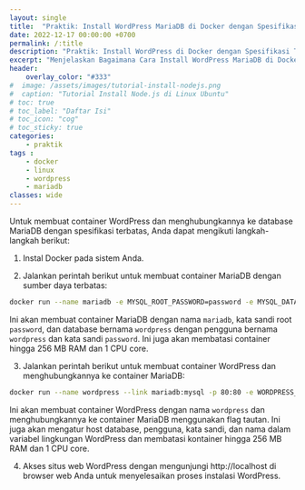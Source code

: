 ```yaml
---
layout: single
title:  "Praktik: Install WordPress MariaDB di Docker dengan Spesifikasi Terbatas."
date: 2022-12-17 00:00:00 +0700
permalink: /:title
description: "Praktik: Install WordPress di Docker dengan Spesifikasi Terbatas."
excerpt: "Menjelaskan Bagaimana Cara Install WordPress MariaDB di Docker dengan Spesifikasi Terbatas."
header:
    overlay_color: "#333"
#  image: /assets/images/tutorial-install-nodejs.png
#  caption: "Tutorial Install Node.js di Linux Ubuntu"
# toc: true
# toc_label: "Daftar Isi"
# toc_icon: "cog"
# toc_sticky: true
categories: 
    - praktik
tags : 
    - docker
    - linux
    - wordpress
    - mariadb
classes: wide
---
```

Untuk membuat container WordPress dan menghubungkannya ke database MariaDB dengan spesifikasi terbatas, Anda dapat mengikuti langkah-langkah berikut:

1. Instal Docker pada sistem Anda.

2. Jalankan perintah berikut untuk membuat container MariaDB dengan sumber daya terbatas:
```bash
docker run --name mariadb -e MYSQL_ROOT_PASSWORD=password -e MYSQL_DATABASE=wordpress -e MYSQL_USER=wordpress -e MYSQL_PASSWORD=password -p 3306:3306 --memory="256m" --memory-swap="512m" --cpu-shares=512 --cpus=1 -d mariadb:latest
```
Ini akan membuat container MariaDB dengan nama `mariadb`, kata sandi root `password`, dan database bernama `wordpress` dengan pengguna bernama `wordpress` dan kata sandi `password`. Ini juga akan membatasi container hingga 256 MB RAM dan 1 CPU core.

3. Jalankan perintah berikut untuk membuat container WordPress dan menghubungkannya ke container MariaDB:
```bash
docker run --name wordpress --link mariadb:mysql -p 80:80 -e WORDPRESS_DB_HOST=mysql:3306 -e WORDPRESS_DB_USER=wordpress -e WORDPRESS_DB_PASSWORD=password -e WORDPRESS_DB_NAME=wordpress --memory="256m" --memory-swap="512m" --cpu-shares=512 --cpus=1 -d wordpress:latest
```
Ini akan membuat container WordPress dengan nama `wordpress` dan menghubungkannya ke container MariaDB menggunakan flag tautan. Ini juga akan mengatur host database, pengguna, kata sandi, dan nama dalam variabel lingkungan WordPress dan membatasi kontainer hingga 256 MB RAM dan 1 CPU core.

4. Akses situs web WordPress dengan mengunjungi http://localhost di browser web Anda untuk menyelesaikan proses instalasi WordPress.